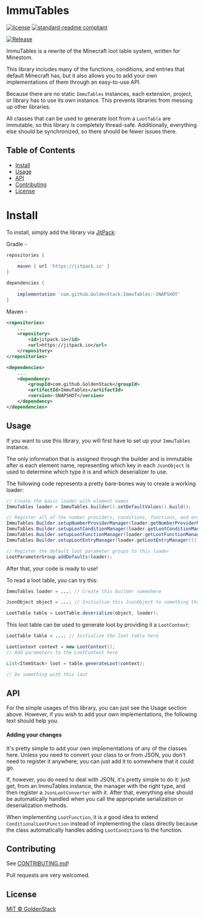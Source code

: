 # ImmuTables

[![license](https://img.shields.io/github/license/GoldenStack/ImmuTables?style=for-the-badge&color=dd2233)](../LICENSE)
[![standard-readme compliant](https://img.shields.io/badge/readme%20style-standard-brightgreen.svg?style=for-the-badge)](https://github.com/RichardLitt/standard-readme)

[![Release](https://jitpack.io/v/GoldenStack/ImmuTables.svg)](https://jitpack.io/#GoldenStack/ImmuTables)

ImmuTables is a rewrite of the Minecraft loot table system, written for Minestom.

This library includes many of the functions, conditions, and entries that default Minecraft has, but it also allows you
to add your own implementations of them through an easy-to-use API.

Because there are no static `ImmuTables` instances, each extension, project, or library has to use its own instance.
This prevents libraries from messing up other libraries.

All classes that can be used to generate loot from a `LootTable` are immutable, so this library is completely
thread-safe. Additionally, everything else should be synchronized, so there should be fewer issues there.

## Table of Contents
- [Install](#install)
- [Usage](#usage)
- [API](#api)
- [Contributing](#contributing)
- [License](#license)


# Install

To install, simply add the library via [JitPack](https://jitpack.io/#GoldenStack/ImmuTables/-SNAPSHOT):

Gradle -
``` gradle
repositories {
    ...
    maven { url 'https://jitpack.io' }
}

dependencies {
    ...
    implementation 'com.github.GoldenStack:ImmuTables:-SNAPSHOT'
}
```

Maven -
``` xml
<repositories>
    ...
    <repository>
        <id>jitpack.io</id>
        <url>https://jitpack.io</url>
    </repository>
</repositories>

<dependencies>
    ...
    <dependency>
        <groupId>com.github.GoldenStack</groupId>
        <artifactId>ImmuTables</artifactId>
        <version>-SNAPSHOT</version>
    </dependency>
</dependencies>
```

## Usage

If you want to use this library, you will first have to set up your `ImmuTables` instance.

The only information that is assigned through the builder and is immutable after is each element name, representing
which key in each `JsonObject` is used to determine which type it is and which deserializer to use.

The following code represents a pretty bare-bones way to create a working loader:

``` java
// Create the basic loader with element names
ImmuTables loader = ImmuTables.builder().setDefaultValues().build();

// Register all of the number providers, conditions, functions, and entries 
ImmuTables.Builder.setupNumberProviderManager(loader.getNumberProviderManager());
ImmuTables.Builder.setupLootConditionManager(loader.getLootConditionManager());
ImmuTables.Builder.setupLootFunctionManager(loader.getLootFunctionManager());
ImmuTables.Builder.setupLootEntryManager(loader.getLootEntryManager());

// Register the default loot parameter groups to this loader
LootParameterGroup.addDefaults(loader);
```

After that, your code is ready to use!

To read a loot table, you can try this:

``` java
ImmuTables loader = ...; // Create this builder somewhere

JsonObject object = ...; // Initialize this JsonObject to something that should be read as a loot table

LootTable table = LootTable.deserialize(object, loader);
```

This loot table can be used to generate loot by providing it a `LootContext`:

``` java
LootTable table = ...; // Initialize the loot table here

LootContext context = new LootContext();
// Add parameters to the LootContext here

List<ItemStack> loot = table.generateLoot(context);

// Do something with this loot
```

## API
For the simple usages of this library, you can just see the Usage section above.
However, if you wish to add your own implementations, the following text should help you.

#### Adding your changes
It's pretty simple to add your own implementations of any of the classes here. Unless you need to convert your class to
or from JSON, you don't need to register it anywhere; you can just add it to somewhere that it could go.

If, however, you do need to deal with JSON, it's pretty simple to do it: just get, from an ImmuTables instance, the
manager with the right type, and then register a `JsonLootConverter` with it. After that, everything else should be
automatically handled when you call the appropriate serialization or deserialization methods.

When implementing `LootFunction`, it is a good idea to extend `ConditionalLootFunction` instead of implementing the
class directly because the class automatically handles adding `LootCondition`s to the function.

## Contributing

See [CONTRIBUTING.md](CONTRIBUTING.md)!

Pull requests are very welcomed.

## License

[MIT © GoldenStack](../LICENSE)